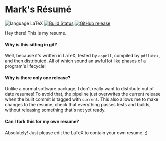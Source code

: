 Mark's Résumé
======
![language LaTeX](https://img.shields.io/badge/language-LaTeX-lightgrey.svg?longCache=true&style=flat) [![Build Status](https://travis-ci.org/MurphyMarkW/resume.svg?branch=current)](https://travis-ci.org/MurphyMarkW/resume)
[![GitHub release](https://img.shields.io/github/release/murphymarkw/resume.svg)](https://github.com/MurphyMarkW/resume/releases/tag/current)

Hey there! This is my resume.

#### Why is this sitting in git?
Well, because it's written in LaTeX, tested by `aspell`, compiled by `pdflatex`, and then distributed. All of which sound an awful lot like phases of a program's lifecycle!

#### Why is there only one release?
Unlike a normal software package, I don't really want to distribute out of date resumes! To avoid that, the pipeline just overwrites the current release when the built commit is tagged with `current`. This also allows me to make changes to the resume, check that everything passes tests and builds, without releasing something that's not yet ready.

#### Can I fork this for my own resume?
Absolutely! Just please edit the LaTeX to contain your own resume. ;)

